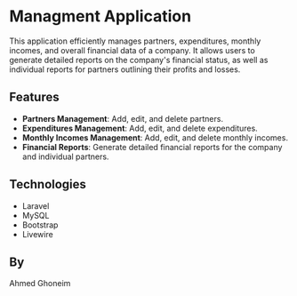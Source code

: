 Managment Application
======================
This application efficiently manages partners, expenditures, monthly incomes, and overall financial data of a company. It allows users to generate detailed reports on the company's financial status, as well as individual reports for partners outlining their profits and losses.

## Features
- **Partners Management**: Add, edit, and delete partners.
- **Expenditures Management**: Add, edit, and delete expenditures.
- **Monthly Incomes Management**: Add, edit, and delete monthly incomes.
- **Financial Reports**: Generate detailed financial reports for the company and individual partners.

## Technologies
- Laravel
- MySQL
- Bootstrap
- Livewire

By
---
Ahmed Ghoneim
